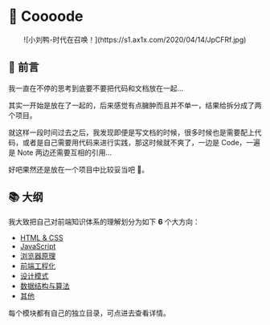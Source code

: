 # 🌈 Coooode

<center>![小刘鸭-时代在召唤！](https://s1.ax1x.com/2020/04/14/JpCFRf.jpg)</center>

## 🌱 前言

我一直在不停的思考到底要不要把代码和文档放在一起...

其实一开始是放在了一起的，后来感觉有点臃肿而且并不单一，结果给拆分成了两个项目。

就这样一段时间过去之后，我发现即便是写文档的时候，很多时候也是需要配上代码，或者是自己需要用代码来进行实践，那这时候就不爽了，一边是 Code，一遍是 Note 两边还需要互相的引用...

好吧果然还是放在一个项目中比较妥当吧 🤤。

## 📚 大纲

我大致把自己对前端知识体系的理解划分为如下 **6** 个大方向：

- [HTML & CSS](./html&css)
- [JavaScript](./javascript)
- [浏览器原理](./browser)
- [前端工程化](./engineering)
- [设计模式](./design&pattern)
- [数据结构与算法](./ds&a)
- [其他](./other)

每个模块都有自己的独立目录，可点进去查看详情。
